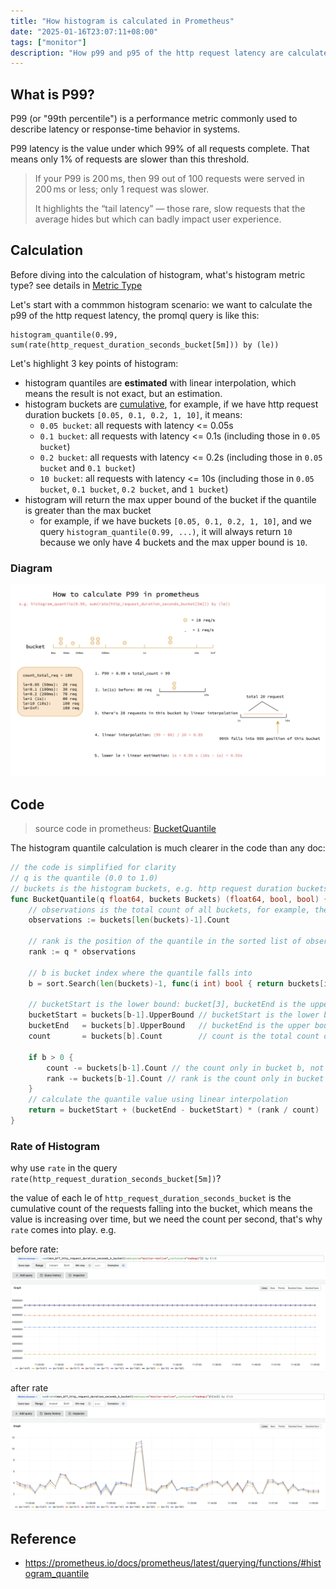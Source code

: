 ```yaml
---
title: "How histogram is calculated in Prometheus"
date: "2025-01-16T23:07:11+08:00"
tags: ["monitor"]
description: "How p99 and p95 of the http request latency are calculated?"
---
```


## What is P99?
P99 (or "99th percentile") is a performance metric commonly used to describe latency or response-time behavior in systems.

P99 latency is the value under which 99% of all requests complete.
That means only 1% of requests are slower than this threshold.

> If your P99 is 200 ms, then 99 out of 100 requests were served in 200 ms or less; only 1 request was slower.
> 
> It highlights the “tail latency” — those rare, slow requests that the average hides but which can badly impact user experience.

## Calculation 
Before diving into the calculation of histogram, what's histogram metric type? see details in [Metric Type](https://chejinying.com/tech/posts/prometheus/#metric-type)

Let's start with a commmon histogram scenario: we want to calculate the p99 of the http request latency, the promql query is like this:

```promql
histogram_quantile(0.99, sum(rate(http_request_duration_seconds_bucket[5m])) by (le))
```

Let's highlight 3 key points of histogram:
- histogram quantiles are **estimated** with linear interpolation, which means the result is not exact, but an estimation.
- histogram buckets are [cumulative](https://en.wikipedia.org/wiki/Histogram#Cumulative_histogram), for example, if we have http request duration buckets `[0.05, 0.1, 0.2, 1, 10]`, it means:
  - `0.05 bucket`: all requests with latency <= 0.05s
  - `0.1 bucket`: all requests with latency <= 0.1s (including those in `0.05 bucket`)
  - `0.2 bucket`: all requests with latency <= 0.2s (including those in `0.05 bucket` and `0.1 bucket`)
  - `10 bucket`: all requests with latency <= 10s (including those in `0.05 bucket`, `0.1 bucket`, `0.2 bucket`, and `1 bucket`)
- histogram will return the max upper bound of the bucket if the quantile is greater than the max bucket
    - for example, if we have buckets `[0.05, 0.1, 0.2, 1, 10]`, and we query `histogram_quantile(0.99, ...)`, it will always return `10` because we only have 4 buckets and the max upper bound is `10`.

### Diagram
![Histogram Quantile](/images/histogram_quantile.png)

## Code
> source code in prometheus: [BucketQuantile](https://github.com/prometheus/prometheus/blob/a3c7f72ad09d1ee04ee8c6769e85d31f225f76fa/promql/quantile.go#L107)

The histogram quantile calculation is much clearer in the code than any doc: 
```go
// the code is simplified for clarity
// q is the quantile (0.0 to 1.0)
// buckets is the histogram buckets, e.g. http request duration buckets `[0.05, 0.1, 0.2, 1, 10]`
func BucketQuantile(q float64, buckets Buckets) (float64, bool, bool) {
    // observations is the total count of all buckets, for example, the total count of http requests is 100
    observations := buckets[len(buckets)-1].Count

    // rank is the position of the quantile in the sorted list of observations, e.g. if we have 100 requests and we want to calculate p99, the rank is 0.99 * 100 = 99, which means 
    rank := q * observations

    // b is bucket index where the quantile falls into
    b = sort.Search(len(buckets)-1, func(i int) bool { return buckets[i].Count >= rank })
    
    // bucketStart is the lower bound: bucket[3], bucketEnd is the upper bound: bucket[4]
    bucketStart = buckets[b-1].UpperBound // bucketStart is the lower bound: bucket[3]
	bucketEnd   = buckets[b].UpperBound   // bucketEnd is the upper bound: bucket[4]
    count       = buckets[b].Count        // count is the total count of the upper bound bucket (including all previous buckets)

    if b > 0 {
        count -= buckets[b-1].Count // the count only in bucket b, not including previous buckets
        rank -= buckets[b-1].Count // rank is the count only in bucket b till the quantile (e.g. p99)
    }
    // calculate the quantile value using linear interpolation
    return = bucketStart + (bucketEnd - bucketStart) * (rank / count)
}
```

### Rate of Histogram
why use `rate` in the query `rate(http_request_duration_seconds_bucket[5m])`?

the value of each le of `http_request_duration_seconds_bucket` is the cumulative count of the requests falling into the bucket, which means the value is increasing over time, but we need the count per second, that's why `rate` comes into play. e.g.

before rate:
![before rate](/images/before_rate.png)

after rate
![after rate](/images/after_rate.png)

## Reference
- https://prometheus.io/docs/prometheus/latest/querying/functions/#histogram_quantile
